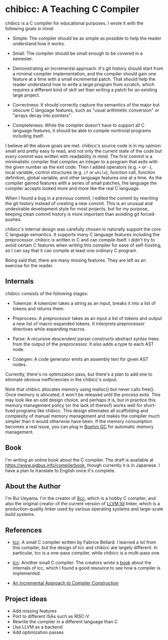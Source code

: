 # chibicc: A Teaching C Compiler

chibicc is a C compiler for educational purposes. I wrote it with the
following goals in mind:

- Simple: The compiler should be as simple as possible to help the
  reader understand how it works.

- Small: The compiler should be small enough to be covered in a
  semester.

- Demonstrating an incremental approach: It's git history should start
  from a minimal compiler implementation, and the compiler should gain
  one feature at a time with a small incremental patch. That should
  help the reader understand how to write a large program from
  scratch, which requires a different kind of skill set than writing a
  patch for an existing large project.

- Correctness: It should correctly capture the semantics of the major
  but obscure C language features, such as "usual arithmetic
  conversion" or "arrays decay into pointers".

- Completeness: While the compiler doesn't have to support all C
  language features, it should be able to compile nontrivial programs
  including itself.

I believe all the above goals are met. chibicc's source code is in my
opinion small and pretty easy to read, and not only the current state
of the code but _every commit_ was written with readability in
mind. The first commit is a minimalistic compiler that compiles an
integer to a program that exits with the given number as the exit
code. Then I added operators (e.g. `+` or `-`), local variable,
control structures (e.g. `if` or `while`), function call, function
definition, global variable, and other language features one at a
time. As the compiler gained features with a series of small patches,
the language the compiler accepts looked more and more like the real C
language.

When I found a bug in a previous commit, I edited the commit by
rewriting the git history instead of creating a new commit. This is an
unusual and undesirable development style for most projects, but for
my purpose, keeping clean commit history is more important than
avoiding git forced-pushes.

chibicc's internal design was carefully chosen to naturally support
the core C language semantics. It supports many C language features
including the preprocessor. chibicc is written in C and can compile
itself. I didn't try to avoid certain C features when writing this
compiler for ease of self-hosting, so I can say that it can compile at
least one ordinary C program.

Being said that, there are many missing features. They are left as an
exercise for the reader.

## Internals

chibicc consists of the following stages:

- Tokenize: A tokenizer takes a string as an input, breaks it into
  a list of tokens and returns them.

- Preprocess: A preprocessor takes as an input a list of tokens and
  output a new list of macro-expanded tokens. It interprets
  preprocessor directives while expanding macros.

- Parse: A recursive descendent parser constructs abstract syntax trees
  from the output of the preprocessor. It also adds a type to each
  AST node.

- Codegen: A code generator emits an assembly text for given AST nodes.

Currently, there's no optimization pass, but there's a plan to add one
to elimnate obvious inefficiencies in the chibicc's output.

Note that chibicc allocates memory using malloc() but never calls
free(). Once memory is allocated, it won't be released until the
process exits.  This may look like an odd design choice, and perhaps
it is, but in practice this memory management policy (or the lack of
thereof) works well for short-lived programs like chibicc. This design
eliminates all scaffolding and complexity of manual memory management
and makes the compiler much simpler than it would otherwise have been.
If the memory consumption becomes a real issue, you can plug in [Boehm
GC](https://en.wikipedia.org/wiki/Boehm_garbage_collector) for
automatic memory management.

## Book

I'm writing an online book about the C compiler. The draft is
available at https://www.sigbus.info/compilerbook, though currently it
is in Japanese. I have a plan to translate to English once it's
complete.

## About the Author

I'm Rui Ueyama. I'm the creator of [8cc](https://github.com/rui314/8cc),
which is a hobby C compiler, and also the original creator of the
current version of [LLVM lld](https://lld.llvm.org) linker, which is a
production-quality linker used by various operating systems and
large-scale build systems.

## References

- [tcc](https://bellard.org/tcc/): A small C compiler written by
  Fabrice Bellard. I learned a lot from this compiler, but the design
  of tcc and chibicc are largely different. In particular, tcc is a
  one-pass compiler, while chibicc is a multi-pass one.

- [lcc](https://github.com/drh/lcc): Another small C compiler. The
  creators wrote a
  [book](https://sites.google.com/site/lccretargetablecompiler/) about
  the internals of lcc, which I found a good resource to see how a
  compiler is implemented.

- [An Incremental Approach to Compiler
  Construction](http://scheme2006.cs.uchicago.edu/11-ghuloum.pdf)

## Project ideas

- Add missing features
- Port to different ISAs such as RISC-V
- Rewrite the compiler in a different language than C
- Use LLVM as a backend
- Add optimization passes

